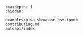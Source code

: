 ```{include} ../README.md
```

```{toctree}
:maxdepth: 1
:hidden:

examples/pisa_showcase_osm.ipynb
contributing.md
autoapi/index
```
